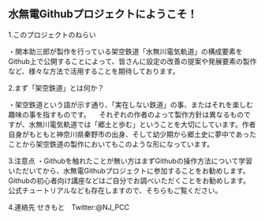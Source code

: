 ## 水無電Githubプロジェクトにようこそ！
1.このプロジェクトのねらい

・関本助三郎が製作を行っている架空鉄道「水無川電気軌道」の構成要素をGithub上で公開することによって、皆さんに設定の改善の提案や発展要素の製作など、様々な方法で活用することを期待しております。

2.まず「架空鉄道」とは何か？

・架空鉄道という語が示す通り、「実在しない鉄道」の事、またはそれを楽しむ趣味の事を指すものです。
　それぞれの作者のよって製作方針は異なるものですが、水無川電気軌道では「郷土と歩む」ということを大切にしています。作者自身がもともと神奈川県秦野市の出身、そして幼少期から郷土史に夢中であったことから架空鉄道の製作においてもこのような形になっています。
 
3.注意点
・Githubを触れたことが無い方はまずGithubの操作方法について学習いただいてから、水無電Githubプロジェクトに参加することをお勧めします。Githubの初心者向け講座などはご自分でお調べいただくことをお勧めします。公式チュートリアルなども存在しますので、そちらもご覧ください。

4.連絡先
せきもと　Twitter:@NJ_PCC
